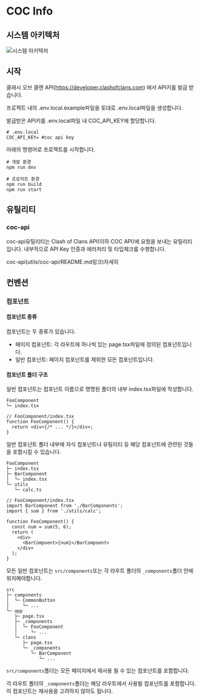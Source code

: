 # COC Info

## 시스템 아키텍처

![시스템 아키텍처](https://github.com/coc-info/coc-info/assets/78804014/498c5b5f-d26c-48a9-b4fb-d80b9900d134)

## 시작

클래시 오브 클랜 API(https://developer.clashofclans.com) 에서 API키를 발급 받습니다.

프로젝트 내의 .env.local.example파일을 토대로 .env.local파일을 생성합니다.

발급받은 API키를 .env.local파일 내 COC_API_KEY에 할당합니다.

```
# .env.local
COC_API_KEY= #coc api key
```

아래의 명령어로 프로젝트를 시작합니다.

```
# 개발 환경
npm run dev
```

```
# 프로덕트 환경
npm run build
npm run start
```

## 유틸리티

### coc-api

coc-api유틸리티는 Clash of Clans API(이하 COC API)에 요청을 보내는 유틸리티입니다. 내부적으로 API Key 인증과 에러처리 및 타입체크를 수행합니다.

coc-api(utils/coc-api/README.md링크)자세히

## 컨벤션

### 컴포넌트

#### 컴포넌트 종류

컴포넌트는 두 종류가 있습니다.

- 페이지 컴포넌트: 각 라우트에 하나씩 있는 page.tsx파일에 정의된 컴포넌트입니다.
- 일반 컴포넌트: 페이지 컴포넌트를 제외한 모든 컴포넌트입니다.

#### 컴포넌트 폴더 구조

일반 컴포넌트는 컴포넌트 이름으로 명명된 폴더의 내부 index.tsx파일에 작성합니다.

```
FooComponent
└─ index.tsx
```

```tsx
// FooComponent/index.tsx
function FooComponent() {
  return <div>{/* ... */}</div>;
}
```

일반 컴포넌트 폴더 내부에 자식 컴포넌트나 유틸리티 등 해당 컴포넌트에 관련된 것들을 포함시킬 수 있습니다.

```
FooComponent
├─ index.tsx
├─ BarComponent
│  └─ index.tsx
└─ utils
   └─ calc.ts
```

```tsx
// FooComponent/index.tsx
import BarComponent from './BarComponents';
import { sum } from './utils/calc';

function FooComponent() {
  const num = sum(5, 6);
  return (
    <div>
      <BarCompoent>{num}</BarCompoent>
    </div>
  );
}
```

모든 일반 컴포넌트는 `src/components`또는 각 라우트 폴더의 `_components`폴더 안에 위치해야합니다.

```
src
├─ components
│  └─ CommonButton
│     └─ ...
└─ app
   ├─ page.tsx
   ├─ _components
   │  └─ FooComponent
   │     └─ ...
   └─ clans
      ├─ page.tsx
      └─ _components
         └─ BarComponent
            └─ ...
```

`src/components`폴더는 모든 페이지에서 재사용 될 수 있는 컴포넌트를 포함합니다.

각 라우트 폴더의 `_components`폴더는 해당 라우트에서 사용될 컴포넌트를 포함합니다. 이 컴포넌트는 재사용을 고려하지 않아도 됩니다.
